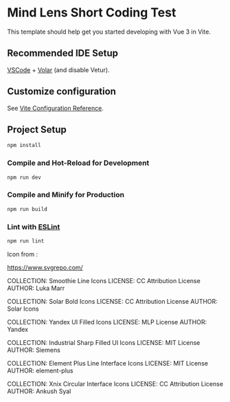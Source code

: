 # Mind Lens Short Coding Test

This template should help get you started developing with Vue 3 in Vite.

## Recommended IDE Setup

[VSCode](https://code.visualstudio.com/) + [Volar](https://marketplace.visualstudio.com/items?itemName=Vue.volar) (and disable Vetur).

## Customize configuration

See [Vite Configuration Reference](https://vitejs.dev/config/).

## Project Setup

```sh
npm install
```

### Compile and Hot-Reload for Development

```sh
npm run dev
```

### Compile and Minify for Production

```sh
npm run build
```

### Lint with [ESLint](https://eslint.org/)

```sh
npm run lint
```

Icon from :

https://www.svgrepo.com/

COLLECTION: Smoothie Line Icons
LICENSE: CC Attribution License
AUTHOR: Luka Marr

COLLECTION: Solar Bold Icons
LICENSE: CC Attribution License
AUTHOR: Solar Icons

COLLECTION: Yandex UI Filled Icons
LICENSE: MLP License
AUTHOR: Yandex

COLLECTION: Industrial Sharp Filled UI Icons
LICENSE: MIT License
AUTHOR: Siemens

COLLECTION: Element Plus Line Interface Icons
LICENSE: MIT License
AUTHOR: element-plus

COLLECTION: Xnix Circular Interface Icons
LICENSE: CC Attribution License
AUTHOR: Ankush Syal
